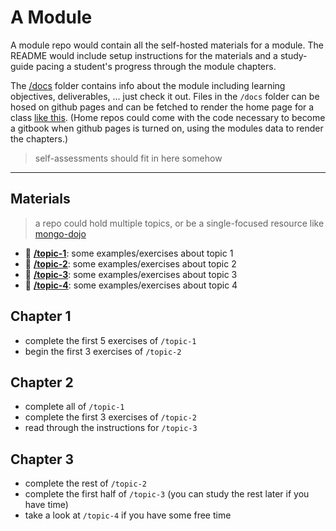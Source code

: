 # A Module

A module repo would contain all the self-hosted materials for a module.
The README would include setup instructions for the materials and a study-guide pacing a student's progress through the module chapters.

The [/docs](./docs) folder contains info about the module including learning objectives, deliverables, ... just check it out.
Files in the `/docs` folder can be hosed on github pages and can be fetched to render the home page for a class [like this](https://home.hackyourfuture.be/curriculum/agile-development).
(Home repos could come with the code necessary to become a gitbook when github pages is turned on, using the modules data to render the chapters.)

> self-assessments should fit in here somehow

---

## Materials

> a repo could hold multiple topics, or be a single-focused resource like [mongo-dojo](https://github.com/lpmi-13/mongo-dojo)

- 🥚 **[/topic-1](./topic-1)**: some examples/exercises about topic 1
- 🐣 **[/topic-2](./topic-2)**: some examples/exercises about topic 2
- 🐥 **[/topic-3](./topic-3)**: some examples/exercises about topic 3
- 🐔 **[/topic-4](./topic-4)**: some examples/exercises about topic 4

## Chapter 1

- complete the first 5 exercises of `/topic-1`
- begin the first 3 exercises of `/topic-2`

## Chapter 2

- complete all of `/topic-1`
- complete the first 3 exercises of `/topic-2`
- read through the instructions for `/topic-3`

## Chapter 3

- complete the rest of `/topic-2`
- complete the first half of `/topic-3` (you can study the rest later if you have time)
- take a look at `/topic-4` if you have some free time
